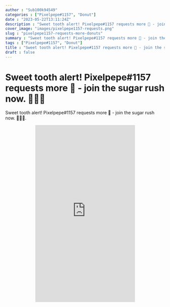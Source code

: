 ```yaml
---
author : "Sub100k94549"
categories : ["Pixelpepe#1157", "Donut"]
date : "2023-05-22T13:11:24Z"
description : "Sweet tooth alert! Pixelpepe#1157 requests more 🍩 - join the sugar rush now. 🍭🦊🍬"
cover_image: "images/pixelpepe1157-requests.png"
slug : "pixelpepe1157-requests-more-donuts"
summary : "Sweet tooth alert! Pixelpepe#1157 requests more 🍩 - join the sugar rush now. 🍭🦊🍬"
tags : ["Pixelpepe#1157", "Donut"]
title : "Sweet tooth alert! Pixelpepe#1157 requests more 🍩 - join the sugar rush now. 🍭🦊🍬"
draft : false
---
```


# Sweet tooth alert! Pixelpepe#1157 requests more 🍩 - join the sugar rush now. 🍭🦊🍬

Sweet tooth alert! Pixelpepe#1157 requests more 🍩 - join the sugar rush now. 🍭🦊🍬.


<div style="text-align: center;">
  <iframe width="315" height="560" src="https://www.youtube.com/embed/UxGWaE4qkqE" title="YouTube video player" frameborder="0" allow="accelerometer; autoplay; clipboard-write; encrypted-media; gyroscope; picture-in-picture" allowfullscreen></iframe>
</div>



